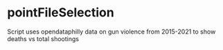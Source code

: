 # pointFileSelection
Script uses opendataphilly data on gun violence from 2015-2021 to show deaths vs total shootings 
